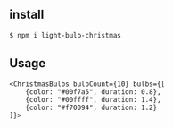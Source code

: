 ## install

```bash
$ npm i light-bulb-christmas
```

## Usage

```tsx
<ChristmasBulbs bulbCount={10} bulbs={[
    {color: "#00f7a5", duration: 0.8},
    {color: "#00ffff", duration: 1.4},
    {color: "#f70094", duration: 1.2}
]}>
```
